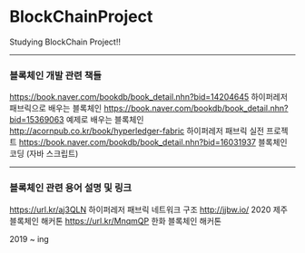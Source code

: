 # BlockChainProject
Studying BlockChain Project!!


*****
### 블록체인 개발 관련 책들
https://book.naver.com/bookdb/book_detail.nhn?bid=14204645  하이퍼레저 패브릭으로 배우는 블록체인
https://book.naver.com/bookdb/book_detail.nhn?bid=15369063  예제로 배우는 블록체인
http://acornpub.co.kr/book/hyperledger-fabric               하이퍼레저 패브릭 실전 프로젝트
https://book.naver.com/bookdb/book_detail.nhn?bid=16031937  블록체인 코딩 (자바 스크립트)

*****
### 블록체인 관련 용어 설명 및 링크
https://url.kr/aj3QLN 하이퍼레저 패브릭 네트워크 구조
http://jjbw.io/       2020 제주 블록체인 해커톤
https://url.kr/MnqmQP 한화 블록체인 해커톤

2019 ~ ing

